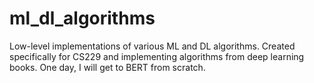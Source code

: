 # ml_dl_algorithms
Low-level implementations of various ML and DL algorithms.
Created specifically for CS229 and implementing algorithms from deep learning books.
One day, I will get to BERT from scratch.
